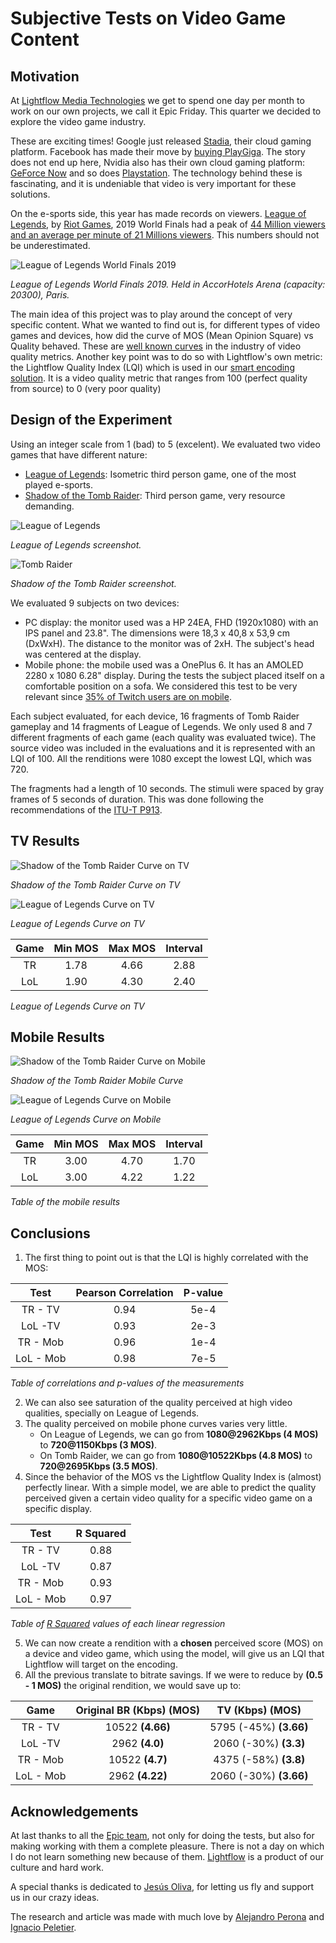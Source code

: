 # Subjective Tests on Video Game Content

## Motivation

At [Lightflow Media Technologies](https://lightflow.media/) we get to spend one day per month to work on our own projects, we call it  Epic Friday. This quarter we decided to explore the video game industry.

These are exciting times! Google just released [Stadia](https://stadia.google.com/), their cloud gaming platform. Facebook has made their move by [buying PlayGiga](https://www.theverge.com/2019/12/19/21029536/facebook-playgiga-cloud-gaming-acquisition-stadia-xcloud-playstation-now). The story does not end up here, Nvidia  also has their own cloud gaming platform: [GeForce Now](https://www.nvidia.com/en-us/geforce-now/) and so does [Playstation](https://euw.leagueoflegends.com/en/). The technology behind these is fascinating, and it is undeniable that video is very important for these solutions.

On the e-sports side, this year has made records on viewers. [League of Legends](https://euw.leagueoflegends.com/en/), by [Riot Games](https://www.riotgames.com/en), 2019 World Finals  had a peak of [44 Million viewers and an average per minute of 21 Millions viewers](https://nexus.leagueoflegends.com/en-us/2019/12/2019-world-championship-hits-record-viewership/). This numbers should not be underestimated.

![League of Legends World Finals 2019](./images/finals.jpg  "League of Legends World Finals 2019")

*League of Legends World Finals 2019. Held in AccorHotels Arena (capacity: 20300), Paris.*


The main idea of this project was to play around the concept of very specific content. What we wanted to find out is, for different types of video games and devices, how did the curve of MOS (Mean Opinion Square) vs Quality behaved. These are [well known curves](https://www.cns.nyu.edu/~lcv/ssim/) in the industry of video quality metrics. Another key point was to do so with Lightflow's own metric: the Lightflow Quality Index (LQI) which is used in our [smart encoding solution](https://lightflow.media/). It is a video quality metric that ranges from 100 (perfect quality from source) to 0 (very poor quality)

## Design of the Experiment

Using an integer scale from 1 (bad) to 5 (excelent). We evaluated two video games that have different nature:


* [League of Legends](https://youtu.be/1VjyIsaUGEI?t=699): Isometric third person game, one of the most played e-sports.
* [Shadow of the Tomb Raider](https://youtu.be/JEjx6UbxHTc?t=4407): Third person game, very resource demanding.

![League of Legends](./images/lol.jpg  "League of Legends")

*League of Legends screenshot.*

![Tomb Raider](./images/tombRaider.jpg  "Tomb Raider")

*Shadow of the Tomb Raider screenshot.*

We evaluated 9 subjects on two devices:

* PC display: the monitor used was a HP 24EA, FHD (1920x1080) with an IPS panel and 23.8". The dimensions were 18,3 x 40,8 x 53,9 cm (DxWxH). The distance to the monitor was of 2xH. The subject's head was centered at the display.
* Mobile phone: the mobile used was a OnePlus 6. It has an AMOLED 2280 x 1080 6.28" display. During the tests the subject placed itself on a comfortable position on a sofa. We considered this test to be very relevant since [35% of Twitch users are on mobile](https://muchneeded.com/twitch-statistics/).

Each subject evaluated, for each device, 16 fragments of Tomb Raider gameplay and 14 fragments of League of Legends. We only used 8 and 7 different fragments of each game (each quality was evaluated twice). The source video was included in the evaluations and it is represented with an LQI of 100. All the renditions were 1080 except the lowest LQI, which was 720.

The fragments had a length of 10 seconds. The stimuli were spaced by gray frames of 5 seconds of duration. This was done following the recommendations of the [ITU-T P913](https://www.itu.int/rec/T-REC-P.913/en).

## TV Results

![Shadow of the Tomb Raider Curve on TV](./images/TRTV.png  "Shadow of the Tomb Raider Curve on TV")

*Shadow of the Tomb Raider Curve on TV*

![League of Legends Curve on TV](./images/LOLTV.png  "League of Legends Curve on TV")

*League of Legends Curve on TV*

| Game | Min MOS | Max MOS | Interval |
|:----:|:-------:|:-------:|:--------:|
|  TR  |   1.78  |   4.66  |   2.88   |
|  LoL |   1.90  |   4.30  |   2.40   |

*League of Legends Curve on TV*

## Mobile Results

![Shadow of the Tomb Raider Curve on Mobile](./images/TRMOB.png  "Shadow of the Tomb Raider Curve on Mobile")

*Shadow of the Tomb Raider Mobile Curve*

![League of Legends Curve on Mobile](./images/LOLMOB.png  "League of Legends Curve on Mobile")

*League of Legends Curve on Mobile*

| Game | Min MOS | Max MOS | Interval |
|:----:|:-------:|:-------:|:--------:|
|  TR  |   3.00  |   4.70  |   1.70   |
|  LoL |   3.00  |   4.22  |   1.22   |

*Table of the mobile results*


## Conclusions

1. The first thing to point out is that the LQI is highly correlated with the MOS:

|    Test   | Pearson Correlation | P-value |
|:---------:|:-------------------:|:-------:|
|  TR - TV  |         0.94        |   5e-4  |
|  LoL -TV  |         0.93        |   2e-3  |
|  TR - Mob |         0.96        |   1e-4  |
| LoL - Mob |         0.98        |   7e-5  |

*Table of correlations and p-values of the measurements*

2. We can also see saturation of the quality perceived at high video qualities, specially on League of Legends.
3. The quality perceived on mobile phone curves varies very little.
    * On League of Legends, we can go from **1080@2962Kbps (4 MOS)** to **720@1150Kbps (3 MOS)**.
    * On Tomb Raider, we can go from **1080@10522Kbps (4.8 MOS)** to **720@2695Kbps (3.5 MOS)**. 
4. Since the behavior of the MOS vs the Lightflow Quality Index is (almost) perfectly linear. With a simple model, we are able to predict the quality perceived given a certain video quality for a specific video game on a specific display.
  
|    Test   | R Squared |
|:---------:|:---------:|
|  TR - TV  |    0.88   |
|  LoL -TV  |    0.87   |
|  TR - Mob |    0.93   |
| LoL - Mob |    0.97   |

*Table of [R Squared](https://en.wikipedia.org/wiki/Coefficient_of_determination) values of each linear regression*

5. We can now create a rendition with a **chosen** perceived score (MOS) on a device and video game, which using the model, will give us an LQI that Lightflow will target on the encoding.
6. All the previous translate to bitrate savings. If we were to reduce by **(0.5 - 1 MOS)** the original rendition, we would save up to:

|    Game   | Original BR (Kbps)  **(MOS)** |   TV (Kbps)  **(MOS)**  |
|:---------:|:-----------------------------:|:-----------------------:|
|  TR - TV  |       10522  **(4.66)**       | 5795 (-45%)  **(3.66)** |
|  LoL -TV  |        2962  **(4.0)**        |  2060 (-30%)  **(3.3)** |
|  TR - Mob |        10522  **(4.7)**       |  4375 (-58%)  **(3.8)** |
| LoL - Mob |        2962  **(4.22)**       | 2060 (-30%)  **(3.66)** |

## Acknowledgements

At last thanks to all the [Epic team](https://lightflow.media/the-team/), not only for doing the tests, but also for making working with them a complete pleasure. There is not a day on which I do not learn something new because of them. [Lightflow](https://lightflow.media/) is a product of our culture and hard work.

A special thanks is dedicated to [Jesús Oliva](https://www.linkedin.com/in/jesusoliva/), for letting us fly and support us in our crazy ideas.

The research and article was made with much love by [Alejandro Perona](https://www.linkedin.com/in/alejandro-perona-morales-379001100/) and [Ignacio Peletier](https://www.linkedin.com/in/ignacio-peletier-ribera/).
